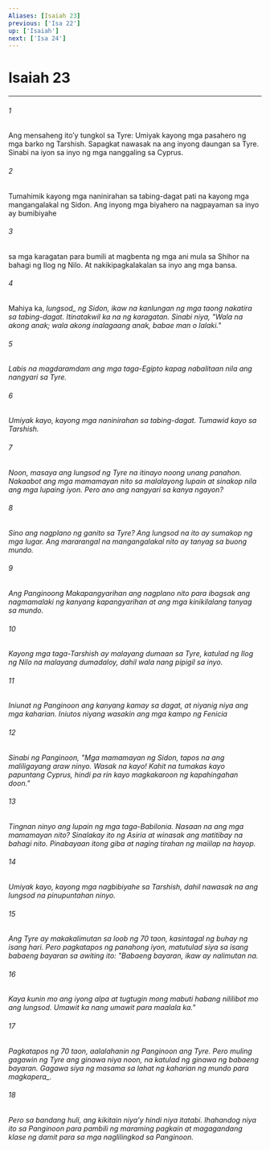 ```yaml
---
Aliases: [Isaiah 23]
previous: ['Isa 22']
up: ['Isaiah']
next: ['Isa 24']
---
```

# Isaiah 23

***






















###### 1 










Ang mensaheng itoʼy tungkol sa Tyre: Umiyak kayong mga pasahero ng mga barko ng Tarshish. Sapagkat nawasak na ang inyong daungan sa Tyre. Sinabi na iyon sa inyo ng mga nanggaling sa Cyprus. 





















###### 2 










Tumahimik kayong mga naninirahan sa tabing-dagat pati na kayong mga mangangalakal ng Sidon. Ang inyong mga biyahero na nagpayaman sa inyo ay bumibiyahe 





















###### 3 










sa mga karagatan para bumili at magbenta ng mga ani mula sa Shihor na bahagi ng Ilog ng Nilo. At nakikipagkalakalan sa inyo ang mga bansa. 





















###### 4 










Mahiya ka, <i class="trans-change">lungsod_ ng Sidon, ikaw na kanlungan ng mga taong nakatira sa tabing-dagat. Itinatakwil ka na ng karagatan. Sinabi niya, "Wala na akong anak; wala akong inalagaang anak, babae man o lalaki." 





















###### 5 










Labis na magdaramdam ang mga taga-Egipto kapag nabalitaan nila ang nangyari sa Tyre. 





















###### 6 










Umiyak kayo, kayong mga naninirahan sa tabing-dagat. Tumawid kayo sa Tarshish. 





















###### 7 










Noon, masaya ang lungsod ng Tyre na itinayo noong unang panahon. Nakaabot ang mga mamamayan nito sa malalayong lupain at sinakop nila ang mga lupaing iyon. Pero ano ang nangyari sa kanya ngayon? 





















###### 8 










Sino ang nagplano ng ganito sa Tyre? Ang lungsod na ito ay sumakop ng mga lugar. Ang mararangal na mangangalakal nito ay tanyag sa buong mundo. 





















###### 9 










Ang Panginoong Makapangyarihan ang nagplano nito para ibagsak ang nagmamalaki ng kanyang kapangyarihan at ang mga kinikilalang tanyag sa mundo. 





















###### 10 










Kayong mga taga-Tarshish ay malayang dumaan sa Tyre, katulad ng Ilog ng Nilo na malayang dumadaloy, dahil wala nang pipigil sa inyo. 





















###### 11 










Iniunat ng Panginoon ang kanyang kamay sa dagat, at niyanig niya ang mga kaharian. Iniutos niyang wasakin ang mga kampo ng Fenicia 





















###### 12 










Sinabi ng Panginoon, "Mga mamamayan ng Sidon, tapos na ang maliligayang araw ninyo. Wasak na kayo! Kahit na tumakas kayo papuntang Cyprus, hindi pa rin kayo magkakaroon ng kapahingahan doon." 





















###### 13 










Tingnan ninyo ang lupain ng mga taga-Babilonia. Nasaan na ang mga mamamayan nito? Sinalakay ito ng Asiria at winasak ang matitibay na bahagi nito. Pinabayaan itong giba at naging tirahan ng maiilap na hayop. 





















###### 14 










Umiyak kayo, kayong mga nagbibiyahe sa Tarshish, dahil nawasak na ang lungsod na pinupuntahan ninyo. 





















###### 15 










Ang Tyre ay makakalimutan sa loob ng 70 taon, kasintagal ng buhay ng isang hari. Pero pagkatapos ng panahong iyon, matutulad siya sa isang babaeng bayaran sa awiting ito: "Babaeng bayaran, ikaw ay nalimutan na. 





















###### 16 










Kaya kunin mo ang iyong alpa at tugtugin mong mabuti habang nililibot mo ang lungsod. Umawit ka nang umawit para maalala ka." 





















###### 17 










Pagkatapos ng 70 taon, aalalahanin ng Panginoon ang Tyre. Pero muling gagawin ng Tyre ang ginawa niya noon, na katulad ng ginawa ng babaeng bayaran. Gagawa siya ng masama sa lahat ng kaharian ng mundo <i class="trans-change">para magkapera_. 





















###### 18 










Pero sa bandang huli, ang kikitain niyaʼy hindi niya itatabi. Ihahandog niya ito sa Panginoon para pambili ng maraming pagkain at magagandang klase ng damit para sa mga naglilingkod sa Panginoon.
